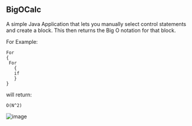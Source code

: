 ## BigOCalc

A simple Java Application that lets you manually select control statements and create a block. This then returns the Big O notation for that block.

For Example: 

```
For 
{
 For 
   { 
   if 
   }
}
```` 

will return:

`O(N^2)`

![image](https://raw.githubusercontent.com/ShahSheel/BigOCalc/master/src/image/Guiview.PNG)


